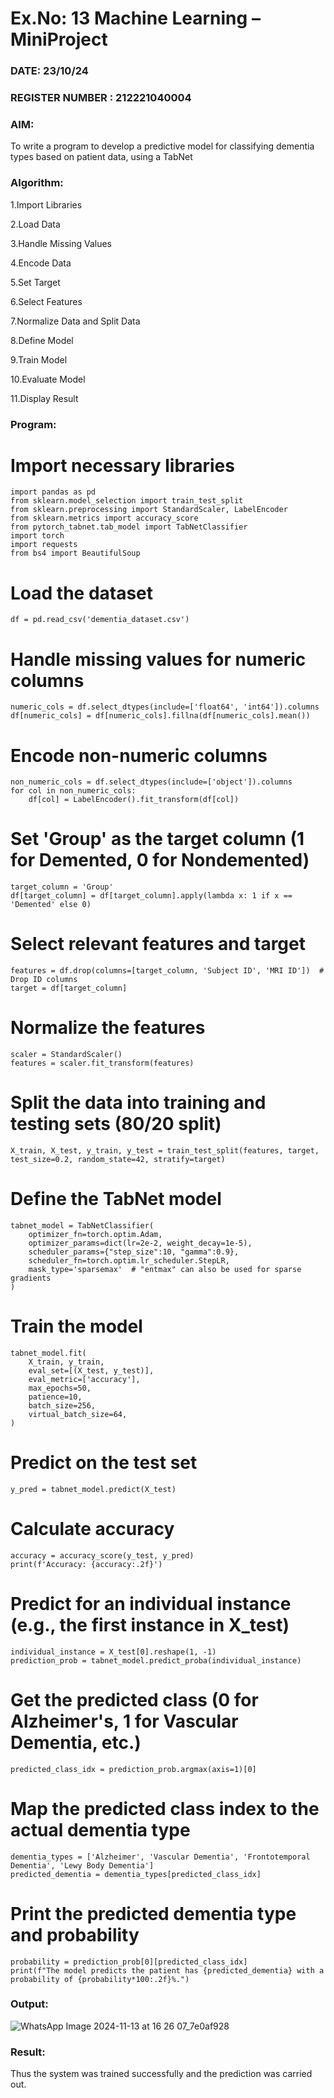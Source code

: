 # Ex.No: 13 Machine Learning – MiniProject 
### DATE: 23/10/24                                                                           
### REGISTER NUMBER : 212221040004
### AIM: 
To write a program to develop a predictive model for classifying dementia types based on patient data, using a TabNet
###  Algorithm:
1.Import Libraries

2.Load Data

3.Handle Missing Values

4.Encode Data

5.Set Target

6.Select Features

7.Normalize Data and Split Data

8.Define Model

9.Train Model

10.Evaluate Model

11.Display Result
### Program:
# Import necessary libraries
```
import pandas as pd
from sklearn.model_selection import train_test_split
from sklearn.preprocessing import StandardScaler, LabelEncoder
from sklearn.metrics import accuracy_score
from pytorch_tabnet.tab_model import TabNetClassifier
import torch
import requests
from bs4 import BeautifulSoup
```
# Load the dataset
```
df = pd.read_csv('dementia_dataset.csv')
```
# Handle missing values for numeric columns
```
numeric_cols = df.select_dtypes(include=['float64', 'int64']).columns
df[numeric_cols] = df[numeric_cols].fillna(df[numeric_cols].mean())
```
# Encode non-numeric columns
```
non_numeric_cols = df.select_dtypes(include=['object']).columns
for col in non_numeric_cols:
    df[col] = LabelEncoder().fit_transform(df[col])
```
# Set 'Group' as the target column (1 for Demented, 0 for Nondemented)
```
target_column = 'Group'
df[target_column] = df[target_column].apply(lambda x: 1 if x == 'Demented' else 0)
```
# Select relevant features and target
```
features = df.drop(columns=[target_column, 'Subject ID', 'MRI ID'])  # Drop ID columns
target = df[target_column]
```
# Normalize the features
```
scaler = StandardScaler()
features = scaler.fit_transform(features)
```
# Split the data into training and testing sets (80/20 split)
```
X_train, X_test, y_train, y_test = train_test_split(features, target, test_size=0.2, random_state=42, stratify=target)
```
# Define the TabNet model
```
tabnet_model = TabNetClassifier(
    optimizer_fn=torch.optim.Adam,
    optimizer_params=dict(lr=2e-2, weight_decay=1e-5),
    scheduler_params={"step_size":10, "gamma":0.9},
    scheduler_fn=torch.optim.lr_scheduler.StepLR,
    mask_type='sparsemax'  # "entmax" can also be used for sparse gradients
)
```
# Train the model
```
tabnet_model.fit(
    X_train, y_train,
    eval_set=[(X_test, y_test)],
    eval_metric=['accuracy'],
    max_epochs=50,
    patience=10,
    batch_size=256,
    virtual_batch_size=64,
)
```
# Predict on the test set
```
y_pred = tabnet_model.predict(X_test)
```
# Calculate accuracy
```
accuracy = accuracy_score(y_test, y_pred)
print(f'Accuracy: {accuracy:.2f}')
```
# Predict for an individual instance (e.g., the first instance in X_test)
```
individual_instance = X_test[0].reshape(1, -1)
prediction_prob = tabnet_model.predict_proba(individual_instance)
```
# Get the predicted class (0 for Alzheimer's, 1 for Vascular Dementia, etc.)
```
predicted_class_idx = prediction_prob.argmax(axis=1)[0]
```
# Map the predicted class index to the actual dementia type
```
dementia_types = ['Alzheimer', 'Vascular Dementia', 'Frontotemporal Dementia', 'Lewy Body Dementia']
predicted_dementia = dementia_types[predicted_class_idx]
```
# Print the predicted dementia type and probability
```
probability = prediction_prob[0][predicted_class_idx]
print(f"The model predicts the patient has {predicted_dementia} with a probability of {probability*100:.2f}%.")
```
### Output:
![WhatsApp Image 2024-11-13 at 16 26 07_7e0af928](https://github.com/user-attachments/assets/f5f6e6a0-1729-4268-80ff-d46de3315439)


### Result:
Thus the system was trained successfully and the prediction was carried out.
